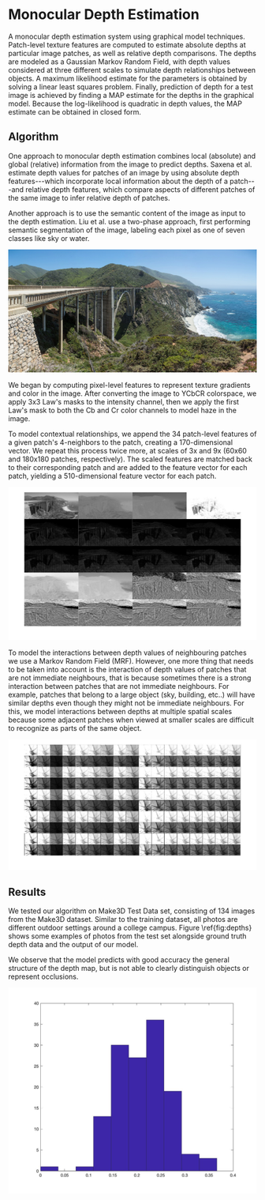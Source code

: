 # Monocular Depth Estimation

A monocular depth estimation system using graphical model techniques. Patch-level texture features are computed to estimate absolute depths at particular image patches, as well as relative depth comparisons. The depths are modeled as a Gaussian Markov Random Field, with depth values considered at three different scales to simulate depth relationships between objects. A maximum likelihood estimate for the parameters is obtained by solving a linear least squares problem. Finally, prediction of depth for a test image is achieved by finding a MAP estimate for the depths in the graphical model. Because the log-likelihood is quadratic in depth values, the MAP estimate can be obtained in closed form.

## Algorithm

One approach to monocular depth estimation combines local (absolute) and global (relative) information from the image to predict depths. Saxena et al. estimate depth values for patches of an image by using absolute depth features---which incorporate local information about the depth of a patch---and relative depth features, which compare aspects of different patches of the same image to infer relative depth of patches.

Another approach is to use the semantic content of the image as input to the depth estimation. Liu et al. use a two-phase approach, first performing semantic segmentation of the image, labeling each pixel as one of seven classes like sky or water.


![bridge](bridge.jpg)

We began by computing pixel-level features to represent texture gradients and color in the image. After converting the image to YCbCR colorspace, we apply 3x3 Law's masks to the intensity channel, then we apply the first Law's mask to both the Cb and Cr color channels to model haze in the image.

To model contextual relationships, we append the 34 patch-level features of a given patch's 4-neighbors to the patch, creating a 170-dimensional vector. We repeat this process twice more, at scales of 3x and 9x (60x60 and 180x180 patches, respectively). The scaled features are matched back to their corresponding patch and are added to the feature vector for each patch, yielding a 510-dimensional feature vector for each patch.


![features](pixel-features.jpg)

To model the interactions between depth values of neighbouring patches we use a Markov Random Field (MRF). However, one more thing that needs to be taken into account is the interaction of depth values of patches that are not immediate neighbours, that is because sometimes there is a strong interaction between patches that are not immediate neighbours. For example, patches that belong to a large object (sky, building, etc..) will have similar depths even though they might not be immediate neighbours. For this, we model interactions between depths at multiple spatial scales because some adjacent patches when viewed at smaller scales are difficult to recognize as parts of the same object.

![3x](3x.jpg)

## Results

We tested our algorithm on Make3D Test Data set, consisting of 134 images from the Make3D dataset. Similar to the training dataset, all photos are different outdoor settings around a college campus. Figure \ref{fig:depths} shows some examples of photos from the test set alongside ground truth depth data and the output of our model.

We observe that the model predicts with good accuracy the general structure of the depth map, but is not able to clearly distinguish objects or represent occlusions.

![mean square error](mse.jpg)
